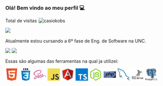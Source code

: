 ### Olá! Bem vindo ao meu perfil 💻
Total de visitas : <img src="https://komarev.com/ghpvc/?username=casiokobs&label=_💻" alt="casiokobs" style="margin: -6px;
"/>

 <img width="600" src="https://miro.medium.com/max/1400/1*tGHAV9yItR_FISNYM7HGqQ.gif"/>

Atualmente estou cursando a 6º fase de Eng. de Software na UNC.
  
<img height="190px" src="https://github-readme-stats.vercel.app/api/top-langs/?username=casiokobs&layout=compact&langs_count=7&theme=highcontrast"/>
<img height="190px" src="https://github-readme-stats.vercel.app/api?username=casiokobs&show_icons=true&theme=highcontrast&include_all_commits=true&count_private=true"/>

Essas são algumas das ferramentas na qual ja utilizei:
<div style="display:inline_block">
    <img height="40" width="40" src="https://github.com/devicons/devicon/blob/master/icons/html5/html5-original.svg"/>
    <img height="40" width="40" src="https://raw.githubusercontent.com/devicons/devicon/master/icons/css3/css3-original-wordmark.svg"/>
    <img height="40" width="40" src="https://github.com/devicons/devicon/blob/master/icons/sass/sass-original.svg"/>
    <img height="40" width="40" src="https://github.com/devicons/devicon/blob/master/icons/javascript/javascript-original.svg"/>
    <img height="40" width="40" src="https://github.com/devicons/devicon/blob/master/icons/angularjs/angularjs-original.svg"/>
    <img height="40" width="40" src="https://github.com/devicons/devicon/blob/master/icons/typescript/typescript-original.svg"/>
    <img height="40" width="40" src="https://github.com/devicons/devicon/blob/master/icons/nodejs/nodejs-original.svg"/>    
    <img height="40" width="40" src="https://github.com/devicons/devicon/blob/master/icons/php/php-original.svg"/>
    <img height="40" width="40" src="https://github.com/devicons/devicon/blob/master/icons/mysql/mysql-original.svg"/>
    <img height="40" width="40" src="https://github.com/devicons/devicon/blob/master/icons/microsoftsqlserver/microsoftsqlserver-plain-wordmark.svg"/>
    <img height="40" width="40" src="https://github.com/devicons/devicon/blob/master/icons/postgresql/postgresql-original-wordmark.svg"/>

    
    
</div>

